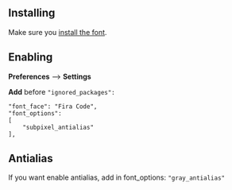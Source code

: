 ## Installing

Make sure you [install the font](https://github.com/tonsky/FiraCode/wiki/Installing).

## Enabling

**Preferences** --> **Settings**

**Add** before `"ignored_packages":`

```
"font_face": "Fira Code",
"font_options":
[
	"subpixel_antialias"
],
```

## Antialias

If you want enable antialias, add in font_options: `"gray_antialias"`